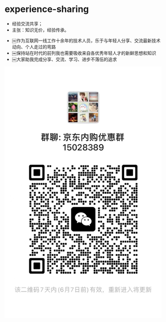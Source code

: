 # experience-sharing
* 经验交流共享；
* 主张：知识无价，经验传承。


- ￼作为互联网一线工作十余年的技术人员，乐于与年轻人分享、交流最新技术动向、个人走过的弯路
- ￼保持站在时代的前列我也需要吸收来自各优秀年轻人才的新鲜思想和知识
- ￼大家助我完成分享、交流、学习、进步不落伍的追求


![img_6.png](99-%E5%85%B6%E5%AE%83%E6%96%87%E4%BB%B6%2Fimg_6.png)